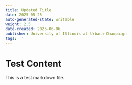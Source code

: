 ```yaml
---
title: Updated Title
date: 2025-05-25
auto-generated-state: writable
weight: 2.5
date-created: 2025-06-06
publisher: University of Illinois at Urbana-Champaign
tags: ''
---
```


# Test Content



This is a test markdown file.
